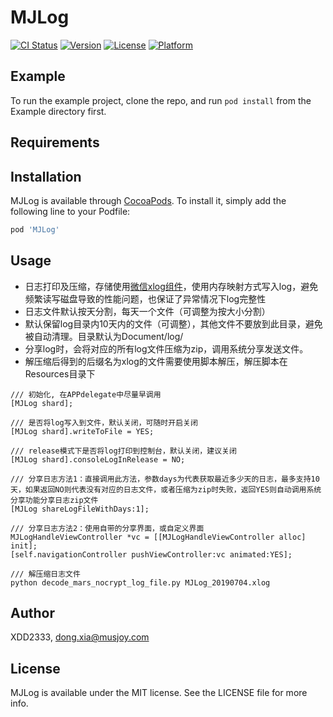 # MJLog

[![CI Status](https://img.shields.io/travis/XDD2333/MJLog.svg?style=flat)](https://travis-ci.org/XDD2333/MJLog)
[![Version](https://img.shields.io/cocoapods/v/MJLog.svg?style=flat)](https://cocoapods.org/pods/MJLog)
[![License](https://img.shields.io/cocoapods/l/MJLog.svg?style=flat)](https://cocoapods.org/pods/MJLog)
[![Platform](https://img.shields.io/cocoapods/p/MJLog.svg?style=flat)](https://cocoapods.org/pods/MJLog)

## Example

To run the example project, clone the repo, and run `pod install` from the Example directory first.

## Requirements

## Installation

MJLog is available through [CocoaPods](https://cocoapods.org). To install
it, simply add the following line to your Podfile:

```ruby
pod 'MJLog'
```

## Usage

- 日志打印及压缩，存储使用[微信xlog组件](https://mp.weixin.qq.com/s?__biz=MzA3NTYzODYzMg%3D%3D&mid=2653578220&idx=3&sn=5691bdd82ae0715ab12fd6b849f74aee&chksm=84b3b1ebb3c438fddf86bf74e232fa14222932ebd6d6439bed04ad17d5e64e9270d4ab460f64&scene=4)，使用内存映射方式写入log，避免频繁读写磁盘导致的性能问题，也保证了异常情况下log完整性
- 日志文件默认按天分割，每天一个文件（可调整为按大小分割）
- 默认保留log目录内10天内的文件（可调整），其他文件不要放到此目录，避免被自动清理。目录默认为Document/log/
- 分享log时，会将对应的所有log文件压缩为zip，调用系统分享发送文件。
- 解压缩后得到的后缀名为xlog的文件需要使用脚本解压，解压脚本在Resources目录下

```
/// 初始化, 在APPdelegate中尽量早调用
[MJLog shard];

/// 是否将log写入到文件，默认关闭，可随时开启关闭
[MJLog shard].writeToFile = YES;

/// release模式下是否将log打印到控制台，默认关闭，建议关闭
[MJLog shard].consoleLogInRelease = NO;

/// 分享日志方法1：直接调用此方法，参数days为代表获取最近多少天的日志，最多支持10天，如果返回NO则代表没有对应的日志文件，或者压缩为zip时失败，返回YES则自动调用系统分享功能分享日志zip文件
[MJLog shareLogFileWithDays:1];

/// 分享日志方法2：使用自带的分享界面，或自定义界面
MJLogHandleViewController *vc = [[MJLogHandleViewController alloc] init];
[self.navigationController pushViewController:vc animated:YES];

/// 解压缩日志文件
python decode_mars_nocrypt_log_file.py MJLog_20190704.xlog
```

## Author

XDD2333, dong.xia@musjoy.com

## License

MJLog is available under the MIT license. See the LICENSE file for more info.
